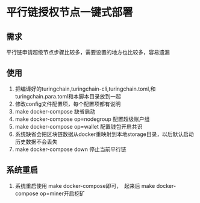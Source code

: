 # 平行链授权节点一键式部署

## 需求
 平行链申请超级节点步骤比较多，需要设置的地方也比较多，容易遗漏
 
## 使用
1. 把编译好的turingchain,turingchain-cli,turingchain.toml,和turingchain.para.toml和本脚本目录放到一起
1. 修改config文件配置项，每个配置项都有说明
1. make docker-compose 缺省启动
1. make docker-compose op=nodegroup 配置超级账户组
1. make docker-compose op=wallet 配置钱包开启共识
1. 系统缺省会把区块链数据从docker重映射到本地storage目录，以后默认启动历史数据不会丢失
1. make docker-compose down 停止当前平行链

## 系统重启
1. 系统重启使用 make docker-compose即可，　起来后  make docker-compose op=miner开启挖矿 
 
              